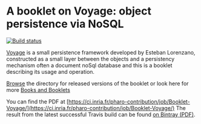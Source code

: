 # A booklet on Voyage: object persistence via NoSQL



[travis]: https://travis-ci.org/SquareBracketAssociates/Booklet-Voyage
[badge]: https://travis-ci.org/SquareBracketAssociates/Booklet-Voyage.svg?branch=master
[Voyage]: https://github.com/pharo-nosql/voyage
[Browse]: http://files.pharo.org/books-pdfs/booklet-Voyage/

[![Build status][badge]][travis]

[Voyage] is a small persistence framework developed by Esteban
Lorenzano, constructed as a small layer between the objects and
a persistency mechanism often a document noSql database and this
is a booklet describing its usage and operation.
 
[Browse] the directory for released versions of the booklet or
look here for more [Books and Booklets](http://files.pharo.org/books/)

You can find the PDF at 
[https://ci.inria.fr/pharo-contribution/job/Booklet-Voyage/](https://ci.inria.fr/pharo-contribution/job/Booklet-Voyage/)
The result from the latest successful Travis build can be found [on Bintray (PDF)](https://bintray.com/squarebracketassociates/wip/download_file?file_path=voyage-wip.pdf).

